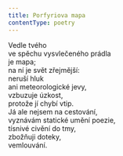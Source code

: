 ```yaml
---
title: Porfyriova mapa
contentType: poetry
---
```


<section>

Vedle tvého  
ve spěchu vysvlečeného prádla  
je mapa;  
na ní je svět zřejmější:  
neruší hluk  
ani meteorologické jevy,  
vzbuzuje úzkost,  
protože jí chybí vtip.  
Já ale nejsem na cestování,  
vyznávám statické umění poezie,  
tísnivé civění do tmy,  
zbožňuji doteky,  
vemlouvání.

</section>
